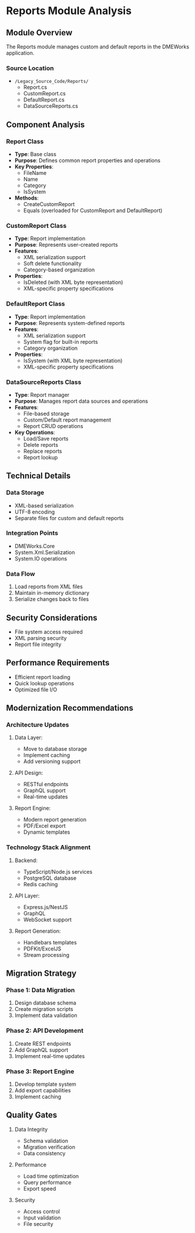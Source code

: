 # Reports Module Analysis

## Module Overview
The Reports module manages custom and default reports in the DMEWorks application.

### Source Location
- `/Legacy_Source_Code/Reports/`
  - Report.cs
  - CustomReport.cs
  - DefaultReport.cs
  - DataSourceReports.cs

## Component Analysis

### Report Class
- **Type**: Base class
- **Purpose**: Defines common report properties and operations
- **Key Properties**:
  - FileName
  - Name
  - Category
  - IsSystem
- **Methods**:
  - CreateCustomReport
  - Equals (overloaded for CustomReport and DefaultReport)

### CustomReport Class
- **Type**: Report implementation
- **Purpose**: Represents user-created reports
- **Features**:
  - XML serialization support
  - Soft delete functionality
  - Category-based organization
- **Properties**:
  - IsDeleted (with XML byte representation)
  - XML-specific property specifications

### DefaultReport Class
- **Type**: Report implementation
- **Purpose**: Represents system-defined reports
- **Features**:
  - XML serialization support
  - System flag for built-in reports
  - Category organization
- **Properties**:
  - IsSystem (with XML byte representation)
  - XML-specific property specifications

### DataSourceReports Class
- **Type**: Report manager
- **Purpose**: Manages report data sources and operations
- **Features**:
  - File-based storage
  - Custom/Default report management
  - Report CRUD operations
- **Key Operations**:
  - Load/Save reports
  - Delete reports
  - Replace reports
  - Report lookup

## Technical Details

### Data Storage
- XML-based serialization
- UTF-8 encoding
- Separate files for custom and default reports

### Integration Points
- DMEWorks.Core
- System.Xml.Serialization
- System.IO operations

### Data Flow
1. Load reports from XML files
2. Maintain in-memory dictionary
3. Serialize changes back to files

## Security Considerations
- File system access required
- XML parsing security
- Report file integrity

## Performance Requirements
- Efficient report loading
- Quick lookup operations
- Optimized file I/O

## Modernization Recommendations

### Architecture Updates
1. Data Layer:
   - Move to database storage
   - Implement caching
   - Add versioning support

2. API Design:
   - RESTful endpoints
   - GraphQL support
   - Real-time updates

3. Report Engine:
   - Modern report generation
   - PDF/Excel export
   - Dynamic templates

### Technology Stack Alignment
1. Backend:
   - TypeScript/Node.js services
   - PostgreSQL database
   - Redis caching

2. API Layer:
   - Express.js/NestJS
   - GraphQL
   - WebSocket support

3. Report Generation:
   - Handlebars templates
   - PDFKit/ExcelJS
   - Stream processing

## Migration Strategy

### Phase 1: Data Migration
1. Design database schema
2. Create migration scripts
3. Implement data validation

### Phase 2: API Development
1. Create REST endpoints
2. Add GraphQL support
3. Implement real-time updates

### Phase 3: Report Engine
1. Develop template system
2. Add export capabilities
3. Implement caching

## Quality Gates
1. Data Integrity
   - Schema validation
   - Migration verification
   - Data consistency

2. Performance
   - Load time optimization
   - Query performance
   - Export speed

3. Security
   - Access control
   - Input validation
   - File security
